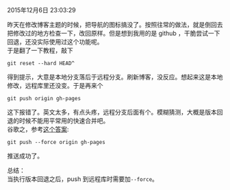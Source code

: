 2015年12月6日 23:03:29

昨天在修改博客主题的时候，把导航的图标搞没了。按照往常的做法，就是倒回去把修改过的地方检查一下，改回原样。但是想到我用的是 github ，干脆尝试一下回退，还没实际使用过这个功能呢。  
于是翻了一下教程，敲下

	git reset --hard HEAD^

得到提示，大意是本地分支落后于远程分支。刷新博客，没反应。想起来这是本地修改，远程库里还没变。于是再来个

	git push origin gh-pages

这下报错了。英文太多，有点头疼，远程分支后面有个<non-fast-forward>。模糊猜测，大概是版本回退的时候不能用平常用的快速合并吧。  
谷歌之，参考[这个答案](http://stackoverflow.com/a/17667057):

	git push --force origin gh-pages

推送成功了。

总结：  
当执行版本回退之后，push 到远程库时需要加`--force`。